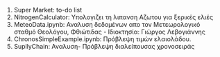 1. Super Market: to-do list
2. NitrogenCalculator: Υπολογιζει τη λιπανση Αζωτου για ξερικές ελιές
3. MeteoData.ipynb: Αναλυση δεδομένων απο τον Μετεωρολογικό σταθμό Θεολόγου, Φθιώτιδας - Ιδιοκτησία: Γιώργος Λεβογιάννης
4. ChronosSimpleExample.ipynb: Πρόβλεψη τιμών ελαιολάδου.
5. SupllyChain: Αναλυση- Πρόβλεψη διαλείπουσας χρονοσειράς
